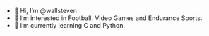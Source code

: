 - 👋 Hi, I’m @wallsteven
- 👀 I’m interested in Football, Video Games and Endurance Sports.
- 🌱 I’m currently learning C and Python.
<!---
wallsteven/wallsteven is a ✨ special ✨ repository because its `README.md` (this file) appears on your GitHub profile.
You can click the Preview link to take a look at your changes.
--->
